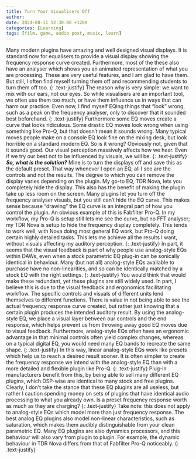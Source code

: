 ```yaml
---
title: Turn Your Visualisers Off
author: 
date: 2024-08-11 12:30:00 +1200
categories: [Learning]
tags: [film, game, audio post, music, learn]
---
```


Many modern plugins have amazing and well designed visual displays. It is standard now for equalisers to provide a visual display showing the frequency response curve created. Furthermore, most of the these also have an analyser which shows you an animated representation of what you are processing. These are very useful features, and I am glad to have them. But still, I often find myself turning them off and recommending students to turn them off too.
{: .text-justify}
The reason why is very simple: we want to mix with our ears, not our eyes. So while visualisers are an important tool, we often use them too much, or have them influence us in ways that can harm our practice. Even now, I find myself EQing things that “look” wrong, such as a peak on the frequency analyser, only to discover that it sounded best beforehand.
{: .text-justify}
Furthermore some EQ moves create a curve that looks ridiculous. Some drastic EQ moves look wrong when using something like Pro-Q, but that doesn’t mean it sounds wrong. Many typical moves people make on a console EQ look fine on the mixing desk, but look horrible on a standard modern EQ. So is it wrong? Obviously not, given that it sounds good. Our visual perception massively affects how we hear. Even if we try our best not to be influenced by visuals, we will be.
{: .text-justify}
**_So, what is the solution?_** Mine is to turn the displays off and save this as the default preset. That way whenever I open an EQ, all I see are the controls and not the results. The degree to which you can remove the display varies depending on the plugin. My go-to EQ, TDR Nova, lets you completely hide the display. This also has the benefit of making the plugin take up less room on the screen. Many plugins let you turn off the frequency analyser visuals, but you still can’t hide the EQ curve. This makes sense because “drawing” the EQ curve is an integral part of how you control the plugin. An obvious example of this is Fabfilter Pro-Q. In my workflow, my Pro-Q is setup still lets me see the curve, but no FFT analyser; my TDR Nova is setup to hide the frequency display completely. This tends to work well, with Nova doing most general EQ work, but Pro-Q doing certain highly detailed tasks. This lets me achieve all the results I want, without visuals affecting my auditory perception.
{: .text-justify}
In part, it seems that the visual feedback is part of why people use analog-style EQs within DAWs, even when a stock parametric EQ plug-in can be sonically identical in behaviour. Many (but not all) analog-style EQs available to purchase have no non-linearities, and so can be identically matched by a stock EQ with the right settings.
{: .text-justify}
You would think that would make these redundant, yet these plugins are still widely used. In part, I believe this is due to the visual feedback and ergonomics facilitating workflow. The specific controls and visuals of different units lend themselves to different functions. There is value in not being able to see the actual frequency response curve created, but rather just knowing that a certain plugin produces the intended auditory result. By using the analog-style EQ, we place a visual layer between our controls and the end response, which helps prevent us from throwing away good EQ moves due to visual feedback. Furthermore, analog-style EQs often have an ergonomic advantage in that minimal controls often yield complex changes, whereas on a typical digital EQ, you would need many EQ bands to recreate the same shape.
{: .text-justify}
In this way, linear analog-style EQs work like presets which help us to reach a desired result sooner. It is often simpler to create the frequency response we intend with the analog-style EQ than with a more detailed and flexible plugin like Pro-Q.
{: .text-justify}
Plug-in manufacturers benefit from this, by being able to sell many different EQ plugins, which DSP-wise are identical to many stock and free plugins. Clearly, I don’t take the stance that these EQ plugins are all useless, but rather I caution spending money on sets of plugins that have identical audio processing to what you already own. Is a preset frequency response worth as much as they are charging?
{: .text-justify}
Take note: this does not apply to analog-style EQs which model more than just frequency response. The best analog EQ plugins also model non-linear characteristics, such as saturation, which makes them audibly distinguishable from your clean parametric EQ. Many EQ plugins are also dynamics processors, and this behaviour will also vary from plugin to plugin. For example, the dynamic behaviour in TDR Nova differs from that of Fabfilter Pro-Q noticeably.
{: .text-justify}
